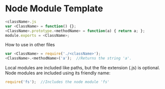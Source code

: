 # Node Module Template

```javascript
<className>.js
var <ClassName> = function() {};
<ClassName>.prototype.<methodName> = function(a) { return a; };
module.exports = <ClassName>;
```

How to use in other files

```javascript
var <ClassName> = require('./<className>');
<ClassName>.<methodName>('a');  //Returns the string 'a'.
```

Local modules are included like paths, but the file extension \(.js\) is optional. Node modules are included using its friendly name:

```javascript
require('fs');  //Includes the node module 'fs'
```

